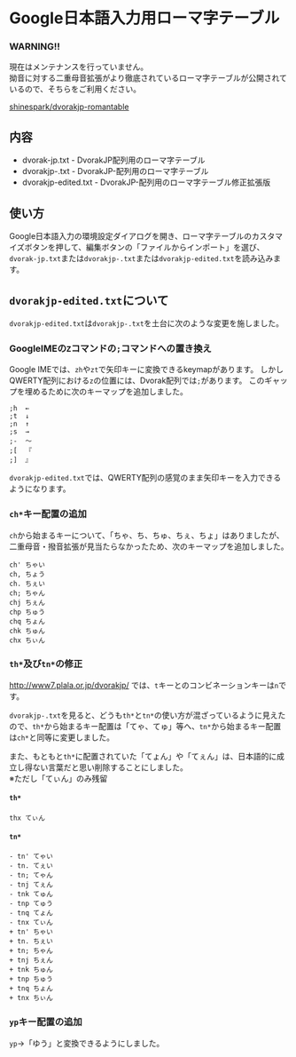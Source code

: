 Google日本語入力用ローマ字テーブル
====

### WARNING!! 

現在はメンテナンスを行っていません。  
拗音に対する二重母音拡張がより徹底されているローマ字テーブルが公開されているので、そちらをご利用ください。

[shinespark/dvorakjp-romantable](https://github.com/shinespark/dvorakjp-romantable)


内容
----

*  dvorak-jp.txt - DvorakJP配列用のローマ字テーブル
*  dvorakjp-.txt - DvorakJP-配列用のローマ字テーブル
*  dvorakjp-edited.txt - DvorakJP-配列用のローマ字テーブル修正拡張版


使い方
----

Google日本語入力の環境設定ダイアログを開き、ローマ字テーブルのカスタマイズボタンを押して、編集ボタンの「ファイルからインポート」を選び、`dvorak-jp.txt`または`dvorakjp-.txt`または`dvorakjp-edited.txt`を読み込みます。


`dvorakjp-edited.txt`について
----
`dvorakjp-edited.txt`は`dvorakjp-.txt`を土台に次のような変更を施しました。


### GoogleIMEの`Z`コマンドの`;`コマンドへの置き換え

Google IMEでは、`zh`や`zt`で矢印キーに変換できるkeymapがあります。
しかしQWERTY配列における`z`の位置には、Dvorak配列では`;`があります。
このギャップを埋めるために次のキーマップを追加しました。

    ;h  ←
    ;t  ↓
    ;n  ↑
    ;s  →
    ;-  〜
    ;[  『
    ;]  』

`dvorakjp-edited.txt`では、QWERTY配列の感覚のまま矢印キーを入力できるようになります。

### `ch*`キー配置の追加

`ch`から始まるキーについて、「ちゃ、ち、ちゅ、ちぇ、ちょ」はありましたが、二重母音・撥音拡張が見当たらなかったため、次のキーマップを追加しました。

    ch' ちゃい
    ch, ちょう
    ch. ちぇい
    ch; ちゃん
    chj ちぇん
    chp ちゅう
    chq ちょん
    chk ちゅん
    chx ちぃん

### `th*`及び`tn*`の修正
http://www7.plala.or.jp/dvorakjp/ では、`t`キーとのコンビネーションキーは`n`です。

`dvorakjp-.txt`を見ると、どうも`th*`と`tn*`の使い方が混ざっているように見えたので、`th*`から始まるキー配置は「てゃ、てゅ」等へ、`tn*`から始まるキー配置は`ch*`と同等に変更しました。

また、もともと`th*`に配置されていた「てょん」や「てぇん」は、日本語的に成立し得ない言葉だと思い削除することにしました。  
※ただし「てぃん」のみ残留

#### `th*`

    thx てぃん

#### `tn*`

    - tn' てゃい
    - tn. てぇい
    - tn; てゃん
    - tnj てぇん
    - tnk てゅん
    - tnp てゅう
    - tnq てょん
    - tnx てぃん
    + tn' ちゃい
    + tn. ちぇい
    + tn; ちゃん
    + tnj ちぇん
    + tnk ちゅん
    + tnp ちゅう
    + tnq ちょん
    + tnx ちぃん

### `yp`キー配置の追加

`yp`→「ゆう」と変換できるようにしました。
